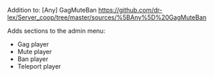 Addition to: [Any] GagMuteBan
  https://github.com/dr-lex/Server_coop/tree/master/sources/%5BAny%5D%20GagMuteBan

Adds sections to the admin menu:
+ Gag player
+ Mute player
+ Ban player
+ Teleport player 
